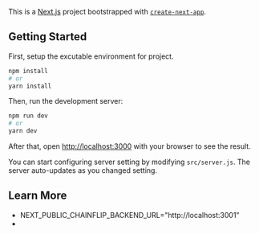This is a [Next.js](https://nextjs.org/) project bootstrapped with [`create-next-app`](https://github.com/vercel/next.js/tree/canary/packages/create-next-app).

## Getting Started

First, setup the excutable environment for project.

```bash
npm install
# or
yarn install
```

Then, run the development server:

```bash
npm run dev
# or
yarn dev
```

After that, open [http://localhost:3000](http://localhost:3000) with your browser to see the result.

You can start configuring server setting by modifying `src/server.js`. The server auto-updates as you changed setting.

## Learn More

- NEXT_PUBLIC_CHAINFLIP_BACKEND_URL="http://localhost:3001"
- 

